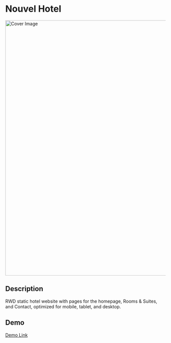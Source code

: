 # Nouvel Hotel

<img src="https://github.com/hsiang2/cover_images/blob/main/hotel.png?raw=true" alt="Cover Image" width="800" />

## Description
RWD static hotel website with pages for the homepage, Rooms & Suites, and Contact, optimized for mobile, tablet, and desktop.

## Demo
[Demo Link](https://hsiang2.github.io/nouvel-hotel/)
